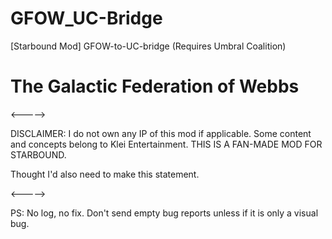 # GFOW_UC-Bridge

[Starbound Mod] GFOW-to-UC-bridge (Requires Umbral Coalition)

# The Galactic Federation of Webbs


<----->

DISCLAIMER: I do not own any IP of this mod if applicable. Some content and concepts belong to Klei Entertainment. THIS IS A FAN-MADE MOD FOR STARBOUND.

Thought I'd also need to make this statement.

<----->

PS: No log, no fix. Don't send empty bug reports unless if it is only a visual bug.
